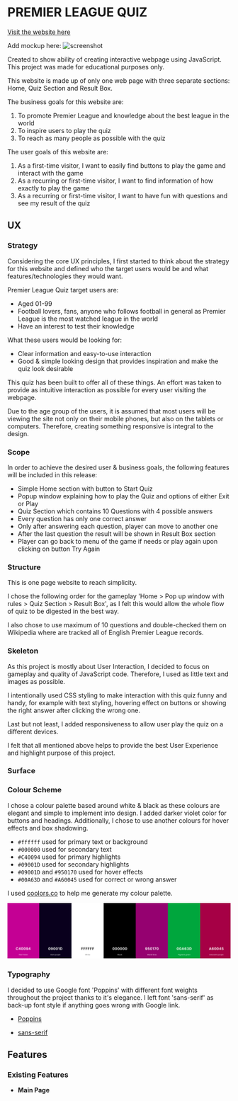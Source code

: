 # PREMIER LEAGUE QUIZ

[Visit the website here](https://jakbul.github.io/Premier-League-Quiz/)

Add mockup here:
![screenshot](documentation/mockup.png)

Created to show ability of creating interactive webpage using JavaScript. This project was made for educational purposes only.

This website is made up of only one web page with three separate sections: Home, Quiz Section and Result Box.

The business goals for this website are:

1. To promote Premier League and knowledge about the best league in the world
2. To inspire users to play the quiz
3. To reach as many people as possible with the quiz

The user goals of this website are:
1. As a first-time visitor, I want to easily find buttons to play the game and interact with the game
2. As a recurring or first-time visitor, I want to find information of how exactly to play the game
3. As a recurring or first-time visitor, I want to have fun with questions and see my result of the quiz


## UX

### **Strategy**

Considering the core UX principles, I first started to think about the strategy for this website and defined who the target users would be and what features/technologies they would want.

Premier League Quiz target users are:
* Aged 01-99
* Football lovers, fans, anyone who follows football in general as Premier League is the most watched league in the world
* Have an interest to test their knowledge

What these users would be looking for:
* Clear information and easy-to-use interaction
* Good & simple looking design that provides inspiration and make the quiz look desirable

This quiz has been built to offer all of these things. An effort was taken to provide as intuitive interaction as possible for every user visiting the webpage.

Due to the age group of the users, it is assumed that most users will be viewing the site not only on their mobile phones, but also on the tablets or computers. Therefore, creating something responsive is integral to the design.

### **Scope**

In order to achieve the desired user & business goals, the following features will be included in this release:

- Simple Home section with button to Start Quiz
- Popup window explaining how to play the Quiz and options of either Exit or Play
- Quiz Section which contains 10 Questions with 4 possible answers
- Every question has only one correct answer
- Only after answering each question, player can move to another one
- After the last question the result will be shown in Result Box section
- Player can go back to menu of the game if needs or play again upon clicking on button Try Again 

### **Structure** 

This is one page website to reach simplicity.

I chose the following order for the gameplay 'Home > Pop up window with rules > Quiz Section > Result Box', as I felt this would allow the whole flow of quiz to be digested in the best way.

I also chose to use maximum of 10 questions and double-checked them on Wikipedia where are tracked all of English Premier League records. 

### **Skeleton**

As this project is mostly about User Interaction, I decided to focus on gameplay and quality of JavaScript code. Therefore, I used as little text and images as possible. 

I intentionally used CSS styling to make interaction with this quiz funny and handy, for example with text styling, hovering effect on buttons or showing the right answer after clicking the wrong one.

Last but not least, I added responsiveness to allow user play the quiz on a different devices. 

I felt that all mentioned above helps to provide the best User Experience and highlight purpose of this project.

### **Surface**

### Colour Scheme

I chose a colour palette based around white & black as these colours are elegant and simple to implement into design. I added darker violet color for buttons and headings. Additionally, I chose to use another colours for hover effects and box shadowing.

- `#ffffff` used for primary text or background
- `#000000` used for secondary text
- `#C40094` used for primary highlights
- `#09001D` used for secondary highlights
- `#09001D` and `#950170` used for hover effects
- `#00A63D` and `#A60045` used for correct or wrong answer

I used [coolors.co](https://coolors.co/c40094-09001d-ffffff-000000-950170-00a63d-a60045) to help me generate my colour palette.

![screenshot](assets/documentation/coolors.png)

### Typography


I decided to use Google font 'Poppins' with different font weights throughout the project thanks to it's elegance. I left font 'sans-serif' as back-up font style if anything goes wrong with Google link. 

- [Poppins](https://fonts.google.com/specimen/Poppins)

- [sans-serif](https://fonts.google.com/knowledge/glossary/sans_serif)

## Features



### Existing Features

- **Main Page**